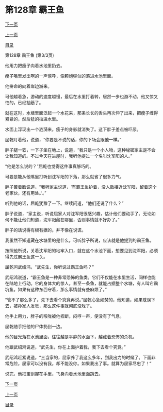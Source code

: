<h1>第128章   霸王鱼</h1>
            <div><p><a href="./0384_%E7%AC%AC129%E7%AB%A0_%E4%B8%8D%E8%AF%B7%E8%87%AA%E6%9D%A5.md">下一页</a></p><p><a href="./0382_%E7%AC%AC128%E7%AB%A0_%E9%9C%B8%E7%8E%8B%E9%B1%BC.md">上一页</a></p><p><a href="../">目录</a></p></div>
            <div><p>第128章   霸王鱼 (第3/3页)</p><p>他用力把瘦子向着水池里扔去。</p><p>瘦子嘴里发出啊的一声惊呼，像颗炮弹似的落进水池里面。</p><p>他拼命的向着岸边游来。</p><p>可他越着急，游动的速度越慢，最后在水里打着转，居然一步也游不动。他又惊又怕的，已经抽筋了。</p><p>就在这时，水塘里面泛起一个水花来，那条长长的舌头再次伸了出来，把瘦子缠得紧紧的，然后猛的拉进水里。</p><p>水面上浮现出一个涟漪来，瘦子的身影就消失了。这下胖子差点被吓尿。</p><p>屈乾盯着他，说道，“你要是不说的话，你的下场会跟他一样。”</p><p>胖子腿一软，一下子坐在地上，说道，“我只是一个小人物，这种秘密家主是不会让我知道的。不过今天在进屋时，我听他提过一个名叫沈军阳的人。”</p><p>“他是怎么说的？”屈乾也觉得这件事真够巧的。</p><p>可要是能从他嘴里打听到沈军阳的下落，那么就省了很多力气。</p><p>胖子苦着脸说道，“我听家主说道，‘有霸王鱼护着，没人敢接近沈军阳，留着这个老家伙，还有用处。’。”</p><p>听到他的话，屈乾犹豫了一下。继续问道，“他们还说了什么？”</p><p>胖子说道，“家主说，听说屈家人对沈军阳很感兴趣，估计他们要动手了。无论如何不能让他们知道，沈军阳藏在哪里，否则事情就不好办了。”</p><p>胖子的话说得有根有据的，并不像在说谎。</p><p>我虽然不知道藏在水塘里的是什么，可听胖子所说，应该就是他提到的霸王鱼。</p><p>按照他所说，关着沈军阳的地牢入口，就在这个水池下面，想要见到沈军阳，必须得先过霸王鱼这一关。</p><p>屈乾问武绍鸿，“武先生，你听说过霸王鱼吗？”</p><p>武绍鸿说道，“霸王鱼是一种非常恐怖的鱼类。它们不仅能在水里生活，同样也能在陆地上行动。它的身体大的惊人，甚至一条鱼，就能占据整个水塘，有人叫它霸坑鱼。如果有这种东西守着，那么事情就有些麻烦了。”</p><p>“管不了那么多了，先下去看个究竟再说。”屈乾心急如焚的，他知道，如果耽误下去，被孙家人发觉，那么这件事就彻底没戏了。</p><p>他手上用力，胖子的喉咙被他捏断，闷哼一声，便没有了气息。</p><p>屈乾随手把他的尸体扔到一边。</p><p>他的目光落在水池里面，往往越是平静的水面下，越藏着恐怖的杀机。</p><p>他跟武绍鸿说道，“武先生，你在上面护着我，我下去看个究竟。”</p><p>武绍鸿赶紧说道，“三当家的，屈家养了我这么多年，到我出力的时候了。下面非常危险，屈家可以没有我，却不能没你。如果我出了事。就算为屈家尽忠了！”</p><p>说完，他把宝剑握在手里，飞身向着水池里面跳去。</p></div>
            <div><p><a href="./0384_%E7%AC%AC129%E7%AB%A0_%E4%B8%8D%E8%AF%B7%E8%87%AA%E6%9D%A5.md">下一页</a></p><p><a href="./0382_%E7%AC%AC128%E7%AB%A0_%E9%9C%B8%E7%8E%8B%E9%B1%BC.md">上一页</a></p><p><a href="../">目录</a></p></div>